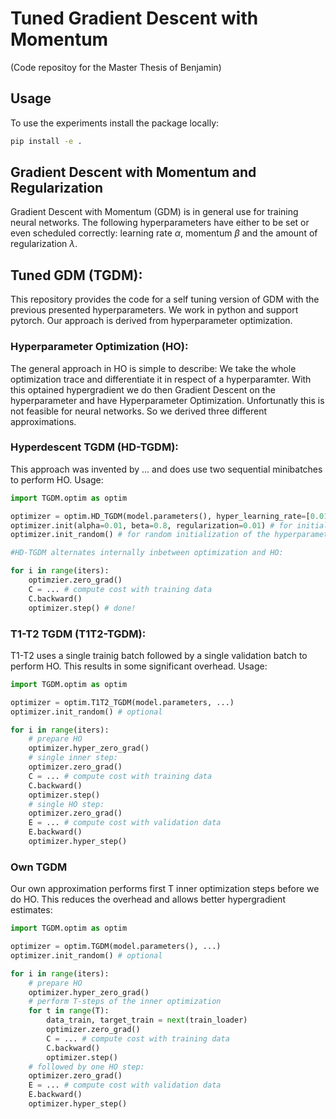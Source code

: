 # Tuned Gradient Descent with Momentum
(Code repositoy for the Master Thesis of Benjamin)

## Usage
To use the experiments install the package locally:

```bash
pip install -e .
```


## Gradient Descent with Momentum and Regularization
Gradient Descent with Momentum (GDM) is in general use for training
neural networks. The following hyperparameters have either to be set or
even scheduled correctly: learning rate $\alpha$, momentum $\beta$ and the
amount of regularization $\lambda$.

## Tuned GDM (TGDM):
This repository provides the code for a self tuning version of GDM with the previous presented hyperparameters. We work in python and support pytorch.
Our approach is derived from hyperparameter optimization.

### Hyperparameter Optimization (HO):
The general approach in HO is simple to describe: We take the whole optimization trace and differentiate it in respect of a hyperparamter. With this optained hypergradient we do then Gradient Descent on the hyperparameter and have Hyperparameter Optimization. Unfortunatly this is not feasible for neural networks.
So we derived three different approximations.

### Hyperdescent TGDM (HD-TGDM):
This approach was invented by ... and does use two sequential minibatches to perform HO. Usage:

```python
import TGDM.optim as optim

optimizer = optim.HD_TGDM(model.parameters(), hyper_learning_rate=[0.01, 0.01, 0.0001]) # hyper learning rates
optimizer.init(alpha=0.01, beta=0.8, regularization=0.01) # for initialization
optimizer.init_random() # for random initialization of the hyperparameters

#HD-TGDM alternates internally inbetween optimization and HO:

for i in range(iters):
	optimzier.zero_grad()
	C = ... # compute cost with training data
	C.backward()
	optimizer.step() # done!
```

### T1-T2 TGDM (T1T2-TGDM):
T1-T2 uses a single trainig batch followed by a single validation batch to perform HO. This results in some significant overhead. Usage:

```python
import TGDM.optim as optim

optimizer = optim.T1T2_TGDM(model.parameters, ...)
optimizer.init_random() # optional

for i in range(iters):
	# prepare HO
	optimizer.hyper_zero_grad()
	# single inner step:
	optimizer.zero_grad()
	C = ... # compute cost with training data
	C.backward()
	optimizer.step()
	# single HO step:
	optimizer.zero_grad()
	E = ... # compute cost with validation data
	E.backward()
	optimizer.hyper_step()
```

### Own TGDM
Our own approximation performs first T inner optimization steps before we do HO. This reduces the overhead and allows better hypergradient estimates:

```python
import TGDM.optim as optim

optimizer = optim.TGDM(model.parameters(), ...)
optimizer.init_random() # optional

for i in range(iters):
	# prepare HO
	optimizer.hyper_zero_grad()
	# perform T-steps of the inner optimization
	for t in range(T):
		data_train, target_train = next(train_loader)
		optimizer.zero_grad()
		C = ... # compute cost with training data
		C.backward()
		optimizer.step()
	# followed by one HO step:
	optimizer.zero_grad()
	E = ... # compute cost with validation data
	E.backward()
	optimizer.hyper_step()
```





